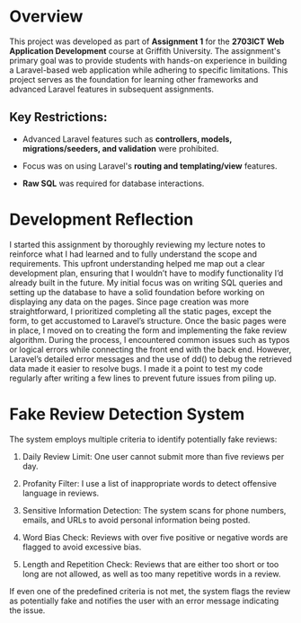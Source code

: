 # Overview

This project was developed as part of **Assignment 1** for the **2703ICT Web Application Development** course at Griffith University. The assignment's primary goal was to provide students with hands-on experience in building a Laravel-based web application while adhering to specific limitations. This project serves as the foundation for learning other frameworks and advanced Laravel features in subsequent assignments.

## Key Restrictions:

-   Advanced Laravel features such as **controllers, models, migrations/seeders, and validation** were prohibited.

-   Focus was on using Laravel's **routing and templating/view** features.

-   **Raw SQL** was required for database interactions.

# Development Reflection

I started this assignment by thoroughly reviewing my lecture notes to reinforce what I had learned and to fully understand the scope and requirements. This upfront understanding helped me map out a clear development plan, ensuring that I wouldn’t have to modify functionality I’d already built in the future. My initial focus was on writing SQL queries and setting up the database to have a solid foundation before working on displaying any data on the pages. Since page creation was more straightforward, I prioritized completing all the static pages, except the form, to get accustomed to Laravel’s structure. Once the basic pages were in place, I moved on to creating the form and implementing the fake review algorithm. During the process, I encountered common issues such as typos or logical errors while connecting the front end with the back end. However, Laravel’s detailed error messages and the use of dd() to debug the retrieved data made it easier to resolve bugs. I made it a point to test my code regularly after writing a few lines to prevent future issues from piling up.

# Fake Review Detection System

The system employs multiple criteria to identify potentially fake reviews:

1. Daily Review Limit: One user cannot submit more than five reviews per day.

2. Profanity Filter: I use a list of inappropriate words to detect offensive language in reviews.

3. Sensitive Information Detection: The system scans for phone numbers, emails, and URLs to avoid personal information being posted.

4. Word Bias Check: Reviews with over five positive or negative words are flagged to avoid excessive bias.

5. Length and Repetition Check: Reviews that are either too short or too long are not allowed, as well as too many repetitive words in a review.

If even one of the predefined criteria is not met, the system flags the review as potentially fake and notifies the user with an error message indicating the issue.
